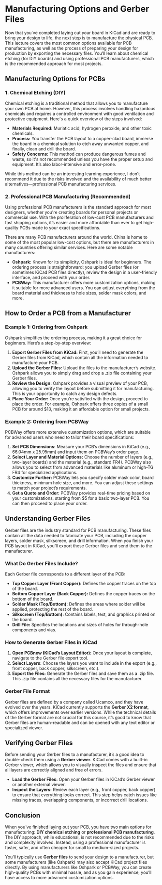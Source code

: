 # Manufacturing Options and Gerber Files

Now that you've completed laying out your board in KiCad and are ready to bring your design to life, the next step is to manufacture the physical PCB. This lecture covers the most common options available for PCB manufacturing, as well as the process of preparing your design for production by exporting the necessary files. You'll learn about chemical etching (for DIY boards) and using professional PCB manufacturers, which is the recommended approach for most projects.

## Manufacturing Options for PCBs

### 1. **Chemical Etching (DIY)**
Chemical etching is a traditional method that allows you to manufacture your own PCB at home. However, this process involves handling hazardous chemicals and requires a controlled environment with good ventilation and protective equipment. Here's a quick overview of the steps involved:
- **Materials Required:** Muriatic acid, hydrogen peroxide, and other toxic chemicals.
- **Process:** You transfer the PCB layout to a copper-clad board, immerse the board in a chemical solution to etch away unwanted copper, and finally, clean and drill the board.
- **Safety Concerns:** This method can produce dangerous fumes and waste, so it's not recommended unless you have the proper setup and equipment. It’s also labor-intensive and error-prone.

While this method can be an interesting learning experience, I don’t recommend it due to the risks involved and the availability of much better alternatives—professional PCB manufacturing services.

### 2. **Professional PCB Manufacturing (Recommended)**
Using professional PCB manufacturers is the standard approach for most designers, whether you're creating boards for personal projects or commercial use. With the proliferation of low-cost PCB manufacturers and fast shipping options, it’s easier and more affordable than ever to get high-quality PCBs made to your exact specifications.

There are many PCB manufacturers around the world. China is home to some of the most popular low-cost options, but there are manufacturers in many countries offering similar services. Here are some notable manufacturers:

- **Oshpark:** Known for its simplicity, Oshpark is ideal for beginners. The ordering process is straightforward: you upload Gerber files (or sometimes KiCad PCB files directly), review the design in a user-friendly interface, and proceed with your order.
- **PCBWay:** This manufacturer offers more customization options, making it suitable for more advanced users. You can adjust everything from the board material and thickness to hole sizes, solder mask colors, and more.



## How to Order a PCB from a Manufacturer

### Example 1: Ordering from Oshpark
Oshpark simplifies the ordering process, making it a great choice for beginners. Here’s a step-by-step overview:
1. **Export Gerber Files from KiCad:** First, you’ll need to generate the Gerber files from KiCad, which contain all the information needed to manufacture your PCB.
2. **Upload the Gerber Files:** Upload the files to the manufacturer’s website. Oshpark allows you to simply drag and drop a .zip file containing your Gerber files.
3. **Review the Design:** Oshpark provides a visual preview of your PCB, allowing you to verify the layout before submitting it for manufacturing. This is your opportunity to catch any design defects.
4. **Place Your Order:** Once you’re satisfied with the design, proceed to place the order. For example, Oshpark offers three copies of a small PCB for around $13, making it an affordable option for small projects.

### Example 2: Ordering from PCBWay
PCBWay offers more extensive customization options, which are suitable for advanced users who need to tailor their board specifications:
1. **Set PCB Dimensions:** Measure your PCB’s dimensions in KiCad (e.g., 66.04mm x 25.95mm) and input them on PCBWay’s order page.
2. **Select Layer and Material Options:** Choose the number of layers (e.g., two-layer boards) and the material (e.g., standard FR4). PCBWay also allows you to select from advanced materials like aluminum or high-TG FR4 for specialized applications.
3. **Customize Further:** PCBWay lets you specify solder mask color, board thickness, minimum hole size, and more. You can adjust these settings to match your project’s requirements.
4. **Get a Quote and Order:** PCBWay provides real-time pricing based on your customizations, starting from $5 for a basic two-layer PCB. You can then proceed to place your order.



## Understanding Gerber Files

Gerber files are the industry standard for PCB manufacturing. These files contain all the data needed to fabricate your PCB, including the copper layers, solder mask, silkscreen, and drill information. When you finish your PCB layout in KiCad, you’ll export these Gerber files and send them to the manufacturer.

### What Do Gerber Files Include?
Each Gerber file corresponds to a different layer of the PCB:
- **Top Copper Layer (Front Copper):** Defines the copper traces on the top of the board.
- **Bottom Copper Layer (Back Copper):** Defines the copper traces on the bottom of the board.
- **Solder Mask (Top/Bottom):** Defines the areas where solder will be applied, protecting the rest of the board.
- **Silkscreen (Top/Bottom):** Contains labels, text, and graphics printed on the board.
- **Drill File:** Specifies the locations and sizes of holes for through-hole components and vias.

### How to Generate Gerber Files in KiCad
1. **Open PCBnew (KiCad’s Layout Editor):** Once your layout is complete, navigate to the Gerber file export tool.
2. **Select Layers:** Choose the layers you want to include in the export (e.g., front copper, back copper, silkscreen, etc.).
3. **Export the Files:** Generate the Gerber files and save them as a .zip file. This .zip file contains all the necessary files for the manufacturer.

### Gerber File Format
Gerber files are defined by a company called Ucamco, and they have evolved over the years. KiCad currently supports the **Gerber X2 format**, which offers improvements over earlier versions. While the technical details of the Gerber format are not crucial for this course, it’s good to know that Gerber files are human-readable and can be opened with any text editor or specialized viewer.



## Verifying Gerber Files

Before sending your Gerber files to a manufacturer, it’s a good idea to double-check them using a **Gerber viewer**. KiCad comes with a built-in Gerber viewer, which allows you to visually inspect the files and ensure that all layers are correctly aligned and free of errors.

- **Load the Gerber Files:** Open your Gerber files in KiCad’s Gerber viewer or another external viewer.
- **Inspect the Layers:** Review each layer (e.g., front copper, back copper) to ensure that everything looks correct. This step helps catch issues like missing traces, overlapping components, or incorrect drill locations.



## Conclusion

When you’ve finished laying out your PCB, you have two main options for manufacturing: **DIY chemical etching** or **professional PCB manufacturing**. The DIY approach, while educational, is not recommended due to the risks and complexity involved. Instead, using a professional manufacturer is faster, safer, and often cheaper for small to medium-sized projects.

You’ll typically use **Gerber files** to send your design to a manufacturer, but some manufacturers (like Oshpark) may also accept KiCad project files directly. By using manufacturers like Oshpark or PCBWay, you can create high-quality PCBs with minimal hassle, and as you gain experience, you’ll have access to more advanced customization options.
